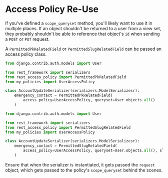 # Access Policy Re-Use

If you've defined a `scope_queryset` method, you'll likely want to use it in multiple places. If an object shouldn't be returned to a user from a view set, they probably shouldn't be able to reference that object's `id` when sending a `POST` or `PUT` request.

A `PermittedPkRelatedField` or `PermittedSlugRelatedField` can be passed an access policy class.

```python
from django.contrib.auth.models import User

from rest_framework import serializers
from rest_access_policy import PermittedPkRelatedField
from my_policies import UserAccessPolicy

class AccountUpdateSerializer(serializers.ModelSerializesr):
    emergency_contact = PermittedPkRelatedField(
        access_policy=UserAccessPolicy, queryset=User.objects.all()
    )
```

```python
from django.contrib.auth.models import User

from rest_framework import serializers
from rest_access_policy import PermittedSlugRelatedField
from my_policies import UserAccessPolicy

class AccountUpdateSerializer(serializers.ModelSerializesr):
    emergency_contact = PermittedSlugRelatedField(
        access_policy=UserAccessPolicy, queryset=User.objects.all(), slug_field="username"
    )
```

Ensure that when the serializer is instantiated, it gets passed the `request` object, which
gets passed to the policy's `scope_queryset` behind the scenes.
